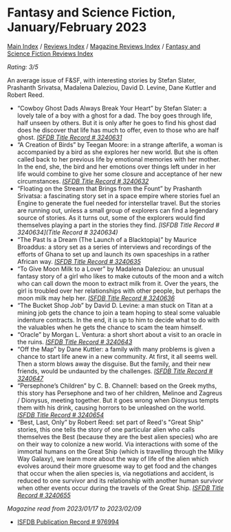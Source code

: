 # Fantasy and Science Fiction, January/February 2023

[Main Index](../../../README.md) / [Reviews Index](../../README.md) / [Magazine Reviews Index](../README.md) / [Fantasy and Science Fiction Reviews Index](README.md)

*Rating: 3/5*

An average issue of F&SF, with interesting stories by Stefan Slater, Prashanth Srivatsa, Madalena Daleziou, David D. Levine, Dane Kuttler and Robert Reed.

- “Cowboy Ghost Dads Always Break Your Heart” by Stefan Slater: a lovely tale of a boy with a ghost for a dad. The boy goes through life, half unseen by others. But it is only after he goes to find his ghost dad does he discover that life has much to offer, even to those who are half ghost. *[ISFDB Title Record # 3240631](https://www.isfdb.org/cgi-bin/title.cgi?3240631)*
- “A Creation of Birds” by Teegan Moore: in a strange afterlife, a woman is accompanied by a bird as she explores her new world. But she is often called back to her previous life by emotional memories with her mother. In the end, she, the bird and her emotions over things left under in her life would combine to give her some closure and acceptance of her new circumstances. *[ISFDB Title Record # 3240632](https://www.isfdb.org/cgi-bin/title.cgi?3240632)*
- “Floating on the Stream that Brings from the Fount” by Prashanth Srivatsa: a fascinating story set in a space empire where stories fuel an Engine to generate the fuel needed for interstellar travel. But the stories are running out, unless a small group of explorers can find a legendary source of stories. As it turns out, some of the explorers would find themselves playing a part in the stories they find. *[ISFDB Title Record # 3240634](Title Record # 3240634)*
- “The Past Is a Dream (The Launch of a Blacktopia)” by Maurice Broaddus: a story set as a series of interviews and recordings of the efforts of Ghana to set up and launch its own spaceships in a rather African way. *[ISFDB Title Record # 3240635](https://www.isfdb.org/cgi-bin/title.cgi?3240635)*
- “To Give Moon Milk to a Lover” by Madalena Daleziou: an unusual fantasy story of a girl who likes to make cutouts of the moon and a witch who can call down the moon to extract milk from it. Over the years, the girl is troubled over her relationships with other people, but perhaps the moon milk may help her. *[ISFDB Title Record # 3240636](https://www.isfdb.org/cgi-bin/title.cgi?3240636)*
- “The Bucket Shop Job” by David D. Levine: a man stuck on Titan at a mining job gets the chance to join a team hoping to steal some valuable indenture contracts. In the end, it is up to him to decide what to do with the valuables when he gets the chance to scam the team himself.
- “Oracle” by Morgan L. Ventura: a short short about a visit to an oracle in the ruins. *[ISFDB Title Record # 3240643](https://www.isfdb.org/cgi-bin/title.cgi?3240643)*
- “Off the Map” by Dane Kuttler: a family with many problems is given a chance to start life anew in a new community. At first, it all seems well. Then a storm blows away the disguise. But the family, and their new friends, would be undaunted by the challenges. *[ISFDB Title Record # 3240647](https://www.isfdb.org/cgi-bin/title.cgi?3240647)*
- “Persephone’s Children” by C. B. Channell: based on the Greek myths, this story has Persephone and two of her children, Melinoe and Zagreus / Dionysus, meeting together. But it goes wrong when Dionysus tempts them with his drink, causing horrors to be unleashed on the world. *[ISFDB Title Record # 3240654](https://www.isfdb.org/cgi-bin/title.cgi?3240654)*
- “Best, Last, Only” by Robert Reed: set part of Reed's "Great Ship" stories, this one tells the story of one particular alien who calls themselves the Best (because they are the best alien species) who are on their way to colonize a new world. Via interactions with some of the immortal humans on the Great Ship (which is travelling through the Milky Way Galaxy), we learn more about the way of life of the alien which evolves around their more gruesome way to get food and the changes that occur when the alien species is, via negotiations and accident, is reduced to one survivor and its relationship with another human survivor when other events occur during the travels of the Great Ship. *[ISFDB Title Record # 3240655](https://www.isfdb.org/cgi-bin/title.cgi?3240655)*

*Magazine read from 2023/01/17 to 2023/02/09*

- [ISFDB Publication Record # 976994](https://www.isfdb.org/cgi-bin/pl.cgi?976994)
